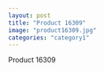 ```yaml
---
layout: post
title: "Product 16309"
image: "product16309.jpg"
categories: "category1"
---
```

Product 16309
